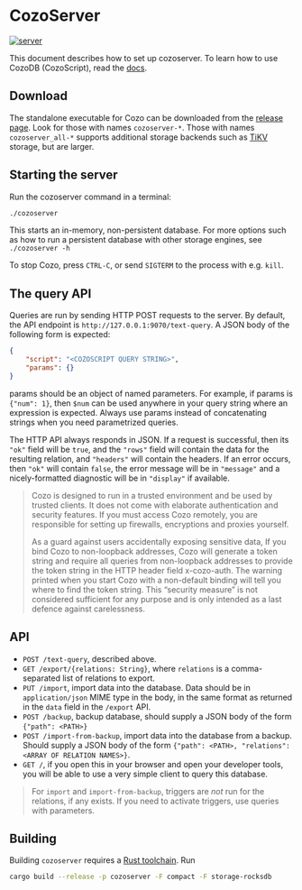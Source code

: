 # CozoServer

[![server](https://img.shields.io/github/v/release/cozodb/cozo)](https://github.com/cozodb/cozo/releases)

This document describes how to set up cozoserver.
To learn how to use CozoDB (CozoScript), read the [docs](https://docs.cozodb.org/en/latest/index.html).

## Download

The standalone executable for Cozo can be downloaded from the [release page](https://github.com/cozodb/cozo/releases).
Look for those with names `cozoserver-*`.
Those with names `cozoserver_all-*` supports additional storage backends
such as [TiKV](https://tikv.org/) storage, but are larger.

## Starting the server

Run the cozoserver command in a terminal:

```bash
./cozoserver
```

This starts an in-memory, non-persistent database.
For more options such as how to run a persistent database with other storage engines,
see `./cozoserver -h`

To stop Cozo, press `CTRL-C`, or send `SIGTERM` to the process with e.g. `kill`.

## The query API

Queries are run by sending HTTP POST requests to the server. 
By default, the API endpoint is `http://127.0.0.1:9070/text-query`. 
A JSON body of the following form is expected:
```json
{
    "script": "<COZOSCRIPT QUERY STRING>",
    "params": {}
}
```
params should be an object of named parameters. For example, if params is `{"num": 1}`, 
then `$num` can be used anywhere in your query string where an expression is expected. 
Always use params instead of concatenating strings when you need parametrized queries.

The HTTP API always responds in JSON. If a request is successful, then its `"ok"` field will be `true`,
and the `"rows"` field will contain the data for the resulting relation, and `"headers"` will contain
the headers. If an error occurs, then `"ok"` will contain `false`, the error message will be in `"message"`
and a nicely-formatted diagnostic will be in `"display"` if available.

> Cozo is designed to run in a trusted environment and be used by trusted clients. 
> It does not come with elaborate authentication and security features. 
> If you must access Cozo remotely, you are responsible for setting up firewalls, encryptions and proxies yourself.
> 
> As a guard against users accidentally exposing sensitive data, 
> If you bind Cozo to non-loopback addresses, 
> Cozo will generate a token string and require all queries from non-loopback addresses 
> to provide the token string in the HTTP header field x-cozo-auth. 
> The warning printed when you start Cozo with a 
> non-default binding will tell you where to find the token string. 
> This “security measure” is not considered sufficient for any purpose 
> and is only intended as a last defence against carelessness.

## API

* `POST /text-query`, described above.
* `GET /export/{relations: String}`, where `relations` is a comma-separated list of relations to export.
* `PUT /import`, import data into the database. Data should be in `application/json` MIME type in the body,
   in the same format as returned in the `data` field in the `/export` API.
* `POST /backup`, backup database, should supply a JSON body of the form `{"path": <PATH>}`
* `POST /import-from-backup`, import data into the database from a backup. Should supply a JSON body 
   of the form `{"path": <PATH>, "relations": <ARRAY OF RELATION NAMES>}`.
* `GET /`, if you open this in your browser and open your developer tools, you will be able to use
   a very simple client to query this database.

> For `import` and `import-from-backup`, triggers are _not_ run for the relations, if any exists.
If you need to activate triggers, use queries with parameters.


## Building

Building `cozoserver` requires a [Rust toolchain](https://rustup.rs). Run

```bash
cargo build --release -p cozoserver -F compact -F storage-rocksdb
```
